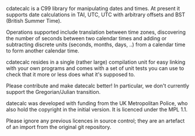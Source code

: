 cdatecalc is a C99 library for manipulating dates and times. At present it supports date calculations in TAI, UTC, UTC with arbitrary offsets and BST (British Summer Time).

Operations supported include translation between time zones, discovering the number of seconds between two calendar times and adding or subtracting discrete units (seconds, months, days, ..) from a calendar time to form another calendar time.

cdatecalc resides in a single (rather large) compilation unit for easy linking with your own programs and comes with a set of unit tests you can use to check that it more or less does what it's supposed to.

Please contribute and make datecalc better! In particular, we don't currently support the Gregorian/Julian transition.

datecalc was developed with funding from the UK Metropolitan Police, who also hold the copyright in the initial version. It is licenced under the MPL 1.1.

Please ignore any previous licences in source control; they are an artefact of an import from the original git repository.
